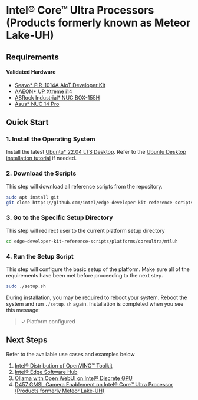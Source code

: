 # Intel® Core™ Ultra Processors (Products formerly known as Meteor Lake-UH)

## Requirements

#### Validated Hardware
- [Seavo* PIR-1014A AIoT Developer Kit](https://www.seavo.com/en/pir_devkit/)
- [AAEON* UP Xtreme i14](https://up-board.org/up-xtreme-i14/)
- [ASRock Industrial* NUC BOX-155H](https://www.asrockind.com/en-gb/NUC%20BOX-155H)
- [Asus* NUC 14 Pro](https://www.asus.com/displays-desktops/nucs/nuc-mini-pcs/asus-nuc-14-pro/)

## Quick Start

### 1. Install the Operating System

Install the latest [Ubuntu* 22.04 LTS Desktop](https://releases.ubuntu.com/jammy/). Refer to the [Ubuntu Desktop installation tutorial](https://ubuntu.com/tutorials/install-ubuntu-desktop) if needed.

### 2. Download the Scripts

This step will download all reference scripts from the repository.

```bash
sudo apt install git
git clone https://github.com/intel/edge-developer-kit-reference-scripts
```

### 3. Go to the Specific Setup Directory

This step will redirect user to the current platform setup directory

```bash
cd edge-developer-kit-reference-scripts/platforms/coreultra/mtluh
```

### 4. Run the Setup Script

This step will configure the basic setup of the platform. Make sure all of the requirements have been met before proceeding to the next step.

```bash
sudo ./setup.sh
```
During installation, you may be required to reboot your system. Reboot the system and run `./setup.sh` again. Installation is completed when you see this message:
> ✓ Platform configured

## Next Steps

Refer to the available use cases and examples below

1. [Intel® Distribution of OpenVINO™ Toolkit](usecases/openvino/README.md)
2. [Intel® Edge Software Hub](https://www.intel.com/content/www/us/en/developer/topic-technology/edge-5g/edge-solutions/overview.html) 
3. [Ollama with Open WebUI on Intel® Discrete GPU](../../../usecases/ai/openwebui-ollama/README.md)
4. [D457 GMSL Camera Enablement on Intel® Core™ Ultra Processor (Products formerly Meteor Lake-UH)](gmsl/d457/README.md)
